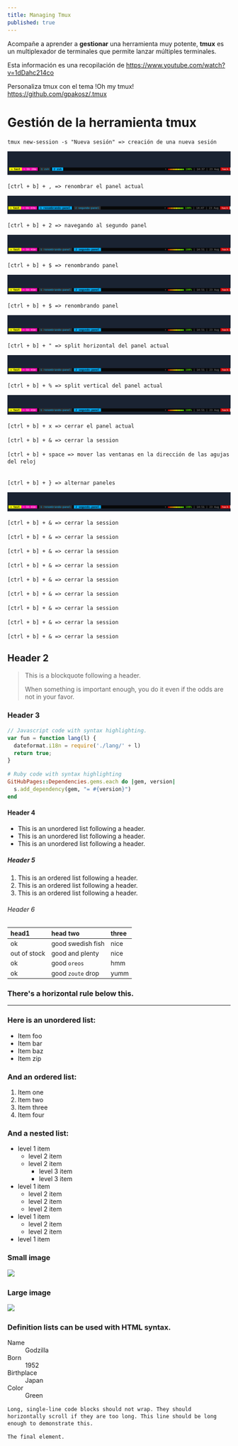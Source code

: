 ```yaml
---
title: Managing Tmux
published: true
---
```


Acompañe a aprender a **gestionar** una herramienta muy potente, **tmux** es un multiplexador de terminales que permite lanzar múltiples terminales.

Esta información es una recopilación de  <https://www.youtube.com/watch?v=1dDahc214co>

Personaliza tmux con el tema !Oh my tmux! <https://github.com/gpakosz/.tmux>

# [](#header-1)Gestión de la herramienta tmux

    tmux new-session -s "Nueva sesión" => creación de una nueva sesión

![nueva sessión](./../assets/tmux/sesion-iniciada.PNG)

    [ctrl + b] + , => renombrar el panel actual  

![renombrando panel](./../assets/tmux/renombrando-panel.PNG)

    [ctrl + b] + 2 => navegando al segundo panel

![redirigiendo al segundo panel](../assets/tmux/segundo-panel.PNG)

    [ctrl + b] + $ => renombrando panel

![redirigiendo al segundo panel](../assets/tmux/segundo-panel.PNG)

    [ctrl + b] + $ => renombrando panel

![redirigiendo al segundo panel](../assets/tmux/segundo-panel.PNG)

    [ctrl + b] + " => split horizontal del panel actual

![redirigiendo al segundo panel](../assets/tmux/segundo-panel.PNG)

    [ctrl + b] + % => split vertical del panel actual

![redirigiendo al segundo panel](../assets/tmux/segundo-panel.PNG)

    [ctrl + b] + x => cerrar el panel actual

    [ctrl + b] + & => cerrar la session

    [ctrl + b] + space => mover las ventanas en la dirección de las agujas del reloj


    [ctrl + b] + } => alternar paneles

<img src="./../assets/tmux/segundo-panel.png">

    [ctrl + b] + & => cerrar la session

    [ctrl + b] + & => cerrar la session

    [ctrl + b] + & => cerrar la session

    [ctrl + b] + & => cerrar la session

    [ctrl + b] + & => cerrar la session

    [ctrl + b] + & => cerrar la session

    [ctrl + b] + & => cerrar la session

    [ctrl + b] + & => cerrar la session

    [ctrl + b] + & => cerrar la session


## [](#header-2)Header 2

> This is a blockquote following a header.
>
> When something is important enough, you do it even if the odds are not in your favor.

### [](#header-3)Header 3

```js
// Javascript code with syntax highlighting.
var fun = function lang(l) {
  dateformat.i18n = require('./lang/' + l)
  return true;
}
```

```ruby
# Ruby code with syntax highlighting
GitHubPages::Dependencies.gems.each do |gem, version|
  s.add_dependency(gem, "= #{version}")
end
```

#### [](#header-4)Header 4

*   This is an unordered list following a header.
*   This is an unordered list following a header.
*   This is an unordered list following a header.

##### [](#header-5)Header 5

1.  This is an ordered list following a header.
2.  This is an ordered list following a header.
3.  This is an ordered list following a header.

###### [](#header-6)Header 6

| head1        | head two          | three |
|:-------------|:------------------|:------|
| ok           | good swedish fish | nice  |
| out of stock | good and plenty   | nice  |
| ok           | good `oreos`      | hmm   |
| ok           | good `zoute` drop | yumm  |

### There's a horizontal rule below this.

* * *

### Here is an unordered list:

*   Item foo
*   Item bar
*   Item baz
*   Item zip

### And an ordered list:

1.  Item one
1.  Item two
1.  Item three
1.  Item four

### And a nested list:

- level 1 item
  - level 2 item
  - level 2 item
    - level 3 item
    - level 3 item
- level 1 item
  - level 2 item
  - level 2 item
  - level 2 item
- level 1 item
  - level 2 item
  - level 2 item
- level 1 item

### Small image

![](https://assets-cdn.github.com/images/icons/emoji/octocat.png)

### Large image

![](https://guides.github.com/activities/hello-world/branching.png)


### Definition lists can be used with HTML syntax.

<dl>
<dt>Name</dt>
<dd>Godzilla</dd>
<dt>Born</dt>
<dd>1952</dd>
<dt>Birthplace</dt>
<dd>Japan</dd>
<dt>Color</dt>
<dd>Green</dd>
</dl>

```
Long, single-line code blocks should not wrap. They should horizontally scroll if they are too long. This line should be long enough to demonstrate this.
```

```
The final element.
```

